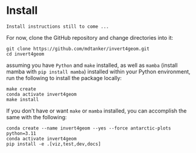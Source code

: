 # Install

```{warning}
Install instructions still to come ...
```

For now, clone the GitHub repository and change directories into it:

```
git clone https://github.com/mdtanker/invert4geom.git
cd invert4geom
```

assuming you have `Python` and `make` installed, as well as `mamba` (install
mamba with `pip install mamba`) installed within your Python environment, run
the following to install the package locally:

```
make create
conda activate invert4geom
make install
```

If you don't have or want `make` or `mamba` installed, you can accomplish the
same with the following:

```
conda create --name invert4geom --yes --force antarctic-plots python=3.11
conda activate invert4geom
pip install -e .[viz,test,dev,docs]
```
